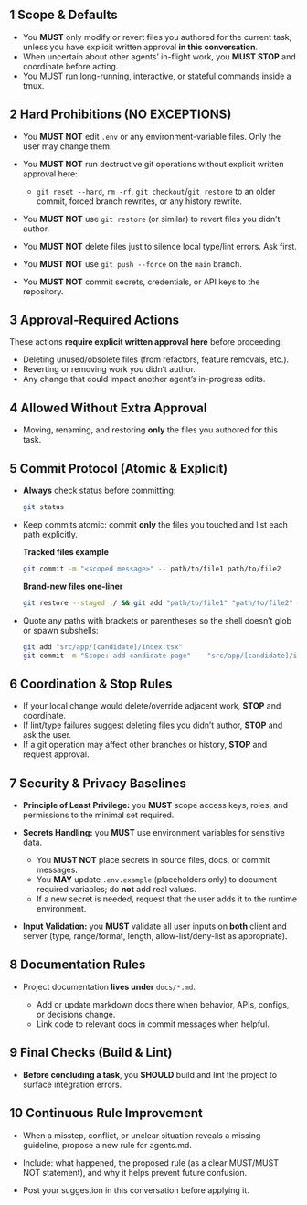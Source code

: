 ## 1 Scope & Defaults

* You **MUST** only modify or revert files you authored for the current task, unless you have explicit written approval **in this conversation**.
* When uncertain about other agents’ in-flight work, you **MUST STOP** and coordinate before acting.
* You MUST run long-running, interactive, or stateful commands inside a tmux.

## 2 Hard Prohibitions (NO EXCEPTIONS)

* You **MUST NOT** edit `.env` or any environment-variable files. Only the user may change them.
* You **MUST NOT** run destructive git operations without explicit written approval here:

  * `git reset --hard`, `rm -rf`, `git checkout`/`git restore` to an older commit, forced branch rewrites, or any history rewrite.
* You **MUST NOT** use `git restore` (or similar) to revert files you didn’t author.
* You **MUST NOT** delete files just to silence local type/lint errors. Ask first.
* You **MUST NOT** use `git push --force` on the `main` branch.
* You **MUST NOT** commit secrets, credentials, or API keys to the repository.

## 3 Approval-Required Actions

These actions **require explicit written approval here** before proceeding:

* Deleting unused/obsolete files (from refactors, feature removals, etc.).
* Reverting or removing work you didn’t author.
* Any change that could impact another agent’s in-progress edits.

## 4 Allowed Without Extra Approval

* Moving, renaming, and restoring **only** the files you authored for this task.

## 5 Commit Protocol (Atomic & Explicit)

* **Always** check status before committing:

  ```bash
  git status
  ```

* Keep commits atomic: commit **only** the files you touched and list each path explicitly.

  **Tracked files example**

  ```bash
  git commit -m "<scoped message>" -- path/to/file1 path/to/file2
  ```

  **Brand-new files one-liner**

  ```bash
  git restore --staged :/ && git add "path/to/file1" "path/to/file2" && git commit -m "<scoped message>" -- path/to/file1 path/to/file2
  ```

* Quote any paths with brackets or parentheses so the shell doesn’t glob or spawn subshells:

  ```bash
  git add "src/app/[candidate]/index.tsx"
  git commit -m "Scope: add candidate page" -- "src/app/[candidate]/index.tsx"
  ```

## 6 Coordination & Stop Rules

* If your local change would delete/override adjacent work, **STOP** and coordinate.
* If lint/type failures suggest deleting files you didn’t author, **STOP** and ask the user.
* If a git operation may affect other branches or history, **STOP** and request approval.


## 7 Security & Privacy Baselines

* **Principle of Least Privilege:** you **MUST** scope access keys, roles, and permissions to the minimal set required.

* **Secrets Handling:** you **MUST** use environment variables for sensitive data.

  * You **MUST NOT** place secrets in source files, docs, or commit messages.
  * You **MAY** update `.env.example` (placeholders only) to document required variables; do **not** add real values.
  * If a new secret is needed, request that the user adds it to the runtime environment.

* **Input Validation:** you **MUST** validate all user inputs on **both** client and server (type, range/format, length, allow-list/deny-list as appropriate).

## 8 Documentation Rules

* Project documentation **lives under** `docs/*.md`.

  * Add or update markdown docs there when behavior, APIs, configs, or decisions change.
  * Link code to relevant docs in commit messages when helpful.

## 9 Final Checks (Build & Lint)

* **Before concluding a task**, you **SHOULD** build and lint the project to surface integration errors.

## 10 Continuous Rule Improvement

 * When a misstep, conflict, or unclear situation reveals a missing guideline, propose a new rule for agents.md.

 * Include: what happened, the proposed rule (as a clear MUST/MUST NOT statement), and why it helps prevent future confusion.

 * Post your suggestion in this conversation before applying it.
